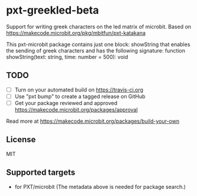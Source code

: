 # pxt-greekled-beta

Support for writing greek characters on the led matrix of microbit. Based on https://makecode.microbit.org/pkg/mbitfun/pxt-katakana 

This pxt-microbit package contains just one block:
showString that enables the sending of greek characters and has the following signature:
function showString(text: string, time: number = 500): void

## TODO

- [ ] Turn on your automated build on https://travis-ci.org
- [ ] Use "pxt bump" to create a tagged release on GitHub
- [ ] Get your package reviewed and approved https://makecode.microbit.org/packages/approval

Read more at https://makecode.microbit.org/packages/build-your-own

## License

MIT

## Supported targets

* for PXT/microbit
(The metadata above is needed for package search.)

